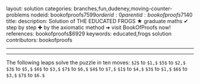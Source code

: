 layout: solution
categories: branches,fun,dudeney,moving-counter-problems
nodeid: bookofproofs$7599
orderid: 0
parentid: bookofproofs$7140
title: 
description: Solution of THE EDUCATED FROGS &#9733; graduate maths &#10004; step by step &#10010; by the axiomatic method &#10140; visit BookOfProofs now!
references: bookofproofs$6929
keywords: educated,frogs solution
contributors: bookofproofs

---


---

The following leaps solve the puzzle in ten moves: `$2$` to `$1,$` `$5$` to `$2,$` `$3$` to `$5,$` `$6$` to `$3,$` `$7$` to `$6,$` `$4$` to `$7,$` `$1$` to `$4,$` `$3$` to `$1,$` `$6$` to `$3,$` `$7$` to `$6.$`
